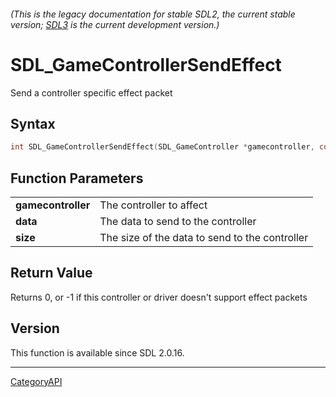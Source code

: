 ###### (This is the legacy documentation for stable SDL2, the current stable version; [SDL3](https://wiki.libsdl.org/SDL3/) is the current development version.)
# SDL_GameControllerSendEffect

Send a controller specific effect packet

## Syntax

```c
int SDL_GameControllerSendEffect(SDL_GameController *gamecontroller, const void *data, int size);

```

## Function Parameters

|                        |                                                |
| ---------------------- | ---------------------------------------------- |
| **gamecontroller**     | The controller to affect                       |
| **data**               | The data to send to the controller             |
| **size**               | The size of the data to send to the controller |

## Return Value

Returns 0, or -1 if this controller or driver doesn't support effect
packets

## Version

This function is available since SDL 2.0.16.

----
[CategoryAPI](CategoryAPI.md)
